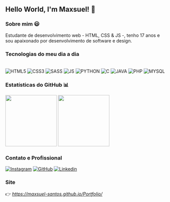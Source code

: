 ## Hello World, I'm Maxsuel! 🖖

### Sobre mim 😃

Estudante de desenvolvimento web - HTML, CSS & JS -, tenho 17 anos e sou apaixonado por desenvolvimento de software e design.

### Tecnologias do meu dia a dia

<div style="display: inline_block;"><br>  
  <img align="center" alt="HTML5" src="https://img.shields.io/badge/HTML5-E34F26?style=for-the-badge&logo=html5&logoColor=white"/>
  <img align="center" alt="CSS3" src="https://img.shields.io/badge/CSS3-1572B6?style=for-the-badge&logo=css3&logoColor=white"/>
  <img align="center" alt="SASS" src="https://img.shields.io/badge/Sass-CC6699?style=for-the-badge&logo=sass&logoColor=white"/>
  <img align="center" alt="JS" src="https://img.shields.io/badge/JavaScript-323330?style=for-the-badge&logo=javascript&logoColor=F7DF1E"/>
  <img align="center" alt="PYTHON" src="https://img.shields.io/badge/Python-14354C?style=for-the-badge&logo=python&logoColor=white"/>
  <img align="center" alt="C" src="https://img.shields.io/badge/C-00599C?style=for-the-badge&logo=c&logoColor=white"/>
  <img align="center" alt="JAVA" src="https://img.shields.io/badge/Java-ED8B00?style=for-the-badge&logo=java&logoColor=white"/>
  <img align="center" alt="PHP" src="https://img.shields.io/badge/PHP-777BB4?style=for-the-badge&logo=php&logoColor=white"/>
  <img align="center" alt="MYSQL" src="https://img.shields.io/badge/MySQL-00000F?style=for-the-badge&logo=mysql&logoColor=white"/>
</div>

### Estatísticas do GitHub 📊
<img height="160em" src="https://github-readme-stats.vercel.app/api?username=Maxsuel-Santos&show_icons=true&theme=dracula">
<img height="160em" src="https://github-readme-stats.vercel.app/api/top-langs/?username=Maxsuel-Santos&layout=compact">
  
### Contato e Profissional

[![Instagram](https://img.shields.io/badge/Instagram-E4405F?style=for-the-badge&logo=instagram&logoColor=white)](https://instagram.com/santosmaxsuel_)
[![GitHub](https://img.shields.io/badge/GitHub-100000?style=for-the-badge&logo=github&logoColor=white)](https://github.com/Maxsuel-Santos)
[![Linkedin](https://img.shields.io/badge/LinkedIn-0077B5?style=for-the-badge&logo=linkedin&logoColor=white)](https://www.linkedin.com/in/maxsuel-santos-3349b81b2/)

### Site

👉 _https://maxsuel-santos.github.io/Portfolio/_
